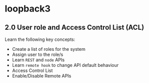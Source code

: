 # loopback3

## 2.0 User role and Access Control List (ACL)

Learn the following key concepts:  
* Create a list of roles for the system 
* Assign user to the role/s
* Learn `REST` and `node` APIs
* Learn `remote hook` to change API default behaviour
* Access Control List  
* Enable/Disable Remote APIs 
